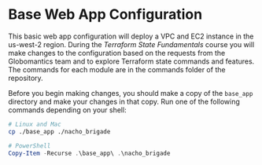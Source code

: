 # Base Web App Configuration

This basic web app configuration will deploy a VPC and EC2 instance in the us-west-2 region. During the *Terraform State Fundamentals* course you will make changes to the configuration based on the requests from the Globomantics team and to explore Terraform state commands and features. The commands for each module are in the commands folder of the repository.

Before you begin making changes, you should make a copy of the `base_app` directory and make your changes in that copy. Run one of the following commands depending on your shell:

```bash
# Linux and Mac
cp ./base_app ./nacho_brigade
```

```powershell
# PowerShell
Copy-Item -Recurse .\base_app\ .\nacho_brigade
```
